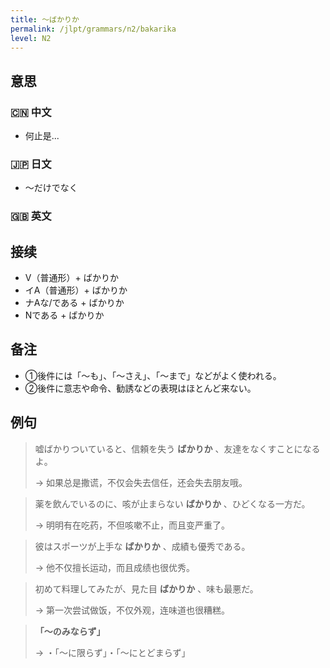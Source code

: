 ```yaml
---
title: 〜ばかりか
permalink: /jlpt/grammars/n2/bakarika
level: N2
---
```


## 意思

### 🇨🇳 中文

- 何止是...

### 🇯🇵 日文

- 〜だけでなく

### 🇬🇧 英文


## 接续

- V（普通形）+ ばかりか
- イA（普通形）+ ばかりか
- ナAな/である + ばかりか
- Nである + ばかりか

## 备注

- ①後件には「〜も」、「〜さえ」、「〜まで」などがよく使われる。
- ②後件に意志や命令、勧誘などの表現はほとんど来ない。

## 例句

> 嘘ばかりついていると、信頼を失う **ばかりか** 、友達をなくすことになるよ。
>
> → 如果总是撒谎，不仅会失去信任，还会失去朋友哦。

> 薬を飲んでいるのに、咳が止まらない **ばかりか** 、ひどくなる一方だ。
>
> → 明明有在吃药，不但咳嗽不止，而且变严重了。

> 彼はスポーツが上手な **ばかりか** 、成績も優秀である。
>
> → 他不仅擅长运动，而且成绩也很优秀。

> 初めて料理してみたが、見た目 **ばかりか** 、味も最悪だ。
>
> → 第一次尝试做饭，不仅外观，连味道也很糟糕。

> **「〜のみならず」**
>
> → ・「〜に限らず」・「〜にとどまらず」

